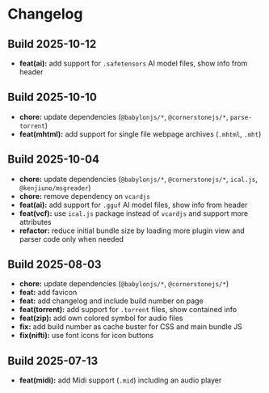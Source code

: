 # Changelog


## Build 2025-10-12

* **feat(ai):** add support for `.safetensors` AI model files, show info from header


## Build 2025-10-10

* **chore:** update dependencies (`@babylonjs/*`, `@cornerstonejs/*`, `parse-torrent`)
* **feat(mhtml):** add support for single file webpage archives (`.mhtml`, `.mht`)


## Build 2025-10-04

* **chore:** update dependencies (`@babylonjs/*`, `@cornerstonejs/*`, `ical.js`, `@kenjiuno/msgreader`)
* **chore:** remove dependency on `vcardjs`
* **feat(ai):** add support for `.gguf` AI model files, show info from header
* **feat(vcf):** use `ical.js` package instead of `vcardjs` and support more attributes
* **refactor:** reduce initial bundle size by loading more plugin view and parser code only when needed


## Build 2025-08-03

* **chore:** update dependencies (`@babylonjs/*`, `@cornerstonejs/*`)
* **feat:** add favicon
* **feat:** add changelog and include build number on page
* **feat(torrent):** add support for `.torrent` files, show contained info
* **feat(zip):** add own colored symbol for audio files
* **fix:** add build number as cache buster for CSS and main bundle JS
* **fix(nifti):** use font icons for icon buttons


## Build 2025-07-13

* **feat(midi):** add Midi support (`.mid`) including an audio player
